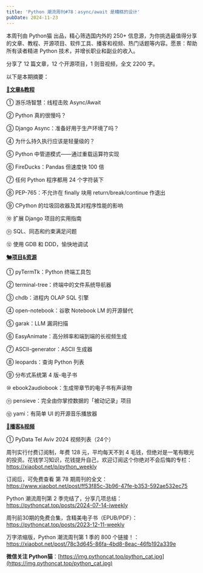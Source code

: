 ```yaml
---
title: 'Python 潮流周刊#78：async/await 是糟糕的设计'
pubDate: 2024-11-23
---
```


本周刊由 Python猫 出品，精心筛选国内外的 250+ 信息源，为你挑选最值得分享的文章、教程、开源项目、软件工具、播客和视频、热门话题等内容。愿景：帮助所有读者精进 Python 技术，并增长职业和副业的收入。

分享了 12 篇文章，12 个开源项目，1 则音视频，全文 2200 字。

以下是本期摘要： 

**[🦄文章&教程](https://xiaobot.net/p/python_weekly)** 


① 游乐场智慧：线程击败 Async/Await

② Python 真的很慢吗？

③ Django Async：准备好用于生产环境了吗？

④ 为什么持久执行应该是轻量级的？

⑤ Python 中管道模式——通过重载运算符实现

⑥ FireDucks：Pandas 但速度快 100 倍

⑦ 任何 Python 程序都用 24 个字符装下

⑧ PEP-765：不允许在 finally 块用 return/break/continue 作退出

⑨ CPython 的垃圾回收器及其对程序性能的影响

⑩ 扩展 Django 项目的实用指南

⑪ SQL、同态和约束满足问题

⑫ 使用 GDB 和 DDD，愉快地调试

**[🐿️项目&资源](https://xiaobot.net/p/python_weekly)** 


① pyTermTk：Python 终端工具包

② terminal-tree：终端中的文件系统导航器

③ chdb：进程内 OLAP SQL 引擎

④ open-notebook：谷歌 Notebook LM 的开源替代

⑤ garak：LLM 漏洞扫描

⑥ EasyAnimate：高分辨率和端到端的长视频生成

⑦ ASCII-generator：ASCII 生成器

⑧ leopards：查询 Python 列表

⑨ 分布式系统第 4 版-电子书

⑩ ebook2audiobook：生成带章节的电子书有声读物

⑪ pensieve：完全由你掌控数据的「被动记录」项目

⑫ yami：有简单 UI 的开源音乐播放器

**[🐢播客&视频](https://xiaobot.net/p/python_weekly)** 


① PyData Tel Aviv 2024 视频列表（24个）



周刊实行付费订阅制，年费 128 元，平均每天不到 4 毛钱，但绝对是一笔有眼光的投资。花钱学习知识，花钱提升自己，欢迎订阅这个你绝对不会后悔的专栏：https://xiaobot.net/p/python_weekly 

订阅后，可免费查看 第 78 期周刊的全文：https://www.xiaobot.net/post/ff53f85c-3b96-47fe-b353-592ae532ec75

Python 潮流周刊第 2 季完结了，分享几项总结：https://pythoncat.top/posts/2024-07-14-iweekly 

周刊前30期的免费合集，含精美电子书（EPUB/PDF）：https://pythoncat.top/posts/2023-12-11-weekly 

万字浓缩版，Python 潮流周刊第 1 季的 800 个链接！：https://xiaobot.net/post/78c3d645-86fa-4bd8-8eac-46fb192a339e 

**微信关注 Python猫**：[https://img.pythoncat.top/python_cat.jpg](https://img.pythoncat.top/python_cat.jpg) 
